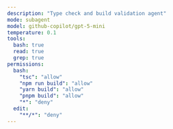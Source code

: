 ```yaml
---
description: "Type check and build validation agent"
mode: subagent
model: github-copilot/gpt-5-mini
temperature: 0.1
tools:
  bash: true
  read: true
  grep: true
permissions:
  bash:
    "tsc": "allow"
    "npm run build": "allow"
    "yarn build": "allow"
    "pnpm build": "allow"
    "*": "deny"
  edit:
    "**/*": "deny"
---
```

